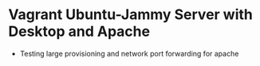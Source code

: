 # Vagrant Ubuntu-Jammy Server with Desktop and Apache
- Testing large provisioning and network port forwarding for apache
